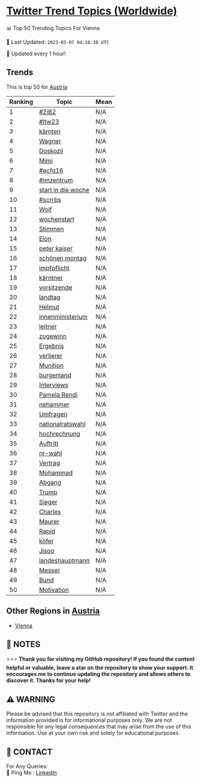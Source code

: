 [Twitter Trend Topics (Worldwide)](https://github.com/ErcinDedeoglu/Twitter-Trend-Topics)
==========


📊 Top 50 Trending Topics For Vienna

📆 Last Updated: `2023-03-07 04:16:38 UTC`

🔧 Updated every 1 hour!


## Trends

This is top 50 for [Austria](</Austria>)

| Ranking | Topic | Mean |
| ------- | ------------ | ------------ |
| 1 | [#ZiB2](http://twitter.com/search?q=%23ZiB2) | N/A |
| 2 | [#ltw23](http://twitter.com/search?q=%23ltw23) | N/A |
| 3 | [kärnten](http://twitter.com/search?q=k%c3%a4rnten) | N/A |
| 4 | [Wagner](http://twitter.com/search?q=Wagner) | N/A |
| 5 | [Doskozil](http://twitter.com/search?q=Doskozil) | N/A |
| 6 | [Mimi](http://twitter.com/search?q=Mimi) | N/A |
| 7 | [#ecfg16](http://twitter.com/search?q=%23ecfg16) | N/A |
| 8 | [#imzentrum](http://twitter.com/search?q=%23imzentrum) | N/A |
| 9 | [start in die woche](http://twitter.com/search?q=start+in+die+woche) | N/A |
| 10 | [#scrrbs](http://twitter.com/search?q=%23scrrbs) | N/A |
| 11 | [Wolf](http://twitter.com/search?q=Wolf) | N/A |
| 12 | [wochenstart](http://twitter.com/search?q=wochenstart) | N/A |
| 13 | [Stimmen](http://twitter.com/search?q=Stimmen) | N/A |
| 14 | [Elon](http://twitter.com/search?q=Elon) | N/A |
| 15 | [peter kaiser](http://twitter.com/search?q=peter+kaiser) | N/A |
| 16 | [schönen montag](http://twitter.com/search?q=sch%c3%b6nen+montag) | N/A |
| 17 | [impfpflicht](http://twitter.com/search?q=impfpflicht) | N/A |
| 18 | [kärntner](http://twitter.com/search?q=k%c3%a4rntner) | N/A |
| 19 | [vorsitzende](http://twitter.com/search?q=vorsitzende) | N/A |
| 20 | [landtag](http://twitter.com/search?q=landtag) | N/A |
| 21 | [Helmut](http://twitter.com/search?q=Helmut) | N/A |
| 22 | [innenministerium](http://twitter.com/search?q=innenministerium) | N/A |
| 23 | [leitner](http://twitter.com/search?q=leitner) | N/A |
| 24 | [zugewinn](http://twitter.com/search?q=zugewinn) | N/A |
| 25 | [Ergebnis](http://twitter.com/search?q=Ergebnis) | N/A |
| 26 | [verlierer](http://twitter.com/search?q=verlierer) | N/A |
| 27 | [Munition](http://twitter.com/search?q=Munition) | N/A |
| 28 | [burgenland](http://twitter.com/search?q=burgenland) | N/A |
| 29 | [Interviews](http://twitter.com/search?q=Interviews) | N/A |
| 30 | [Pamela Rendi](http://twitter.com/search?q=Pamela+Rendi) | N/A |
| 31 | [nehammer](http://twitter.com/search?q=nehammer) | N/A |
| 32 | [Umfragen](http://twitter.com/search?q=Umfragen) | N/A |
| 33 | [nationalratswahl](http://twitter.com/search?q=nationalratswahl) | N/A |
| 34 | [hochrechnung](http://twitter.com/search?q=hochrechnung) | N/A |
| 35 | [Auftritt](http://twitter.com/search?q=Auftritt) | N/A |
| 36 | [nr-wahl](http://twitter.com/search?q=nr-wahl) | N/A |
| 37 | [Vertrag](http://twitter.com/search?q=Vertrag) | N/A |
| 38 | [Mohammad](http://twitter.com/search?q=Mohammad) | N/A |
| 39 | [Abgang](http://twitter.com/search?q=Abgang) | N/A |
| 40 | [Trump](http://twitter.com/search?q=Trump) | N/A |
| 41 | [Sieger](http://twitter.com/search?q=Sieger) | N/A |
| 42 | [Charles](http://twitter.com/search?q=Charles) | N/A |
| 43 | [Maurer](http://twitter.com/search?q=Maurer) | N/A |
| 44 | [Rapid](http://twitter.com/search?q=Rapid) | N/A |
| 45 | [köfer](http://twitter.com/search?q=k%c3%b6fer) | N/A |
| 46 | [Jisoo](http://twitter.com/search?q=Jisoo) | N/A |
| 47 | [landeshauptmann](http://twitter.com/search?q=landeshauptmann) | N/A |
| 48 | [Messer](http://twitter.com/search?q=Messer) | N/A |
| 49 | [Bund](http://twitter.com/search?q=Bund) | N/A |
| 50 | [Motivation](http://twitter.com/search?q=Motivation) | N/A |



## Other Regions in [Austria](</Austria>)

* [Vienna](</Austria/Vienna.md>)



## 📝 NOTES

⭐⭐⭐ **Thank you for visiting my GitHub repository! If you found the content helpful or valuable, leave a star on the repository to show your support. It encourages me to continue updating the repository and allows others to discover it. Thanks for your help!**


## ⚠️ WARNING

Please be advised that this repository is not affiliated with Twitter and the information provided is for informational purposes only. We are not responsible for any legal consequences that may arise from the use of this information. Use at your own risk and solely for educational purposes.


## 📨 CONTACT

 For Any Queries:  
            🏓 Ping Me : [LinkedIn](https://www.linkedin.com/in/ercindedeoglu/)
